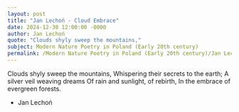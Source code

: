```yaml
---
layout: post
title: "Jan Lechoń - Cloud Embrace"
date: 2024-12-30 12:00:00 -0000
author: Jan Lechoń
quote: "Clouds shyly sweep the mountains,"
subject: Modern Nature Poetry in Poland (Early 20th century)
permalink: /Modern Nature Poetry in Poland (Early 20th century)/Jan Lechoń/Jan Lechoń - Cloud Embrace
---
```


Clouds shyly sweep the mountains,
Whispering their secrets to the earth;
A silver veil weaving dreams
Of rain and sunlight, of rebirth,
In the embrace of evergreen forests.

- Jan Lechoń
